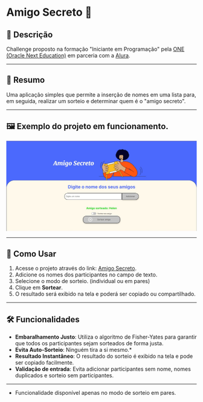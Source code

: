 # Amigo Secreto 🎁

## 📜 Descrição
Challenge proposto na formação "Iniciante em Programação" pela [ONE (Oracle Next Education)](https://www.oracle.com/br/education/oracle-next-education/) em parceria com a [Alura](https://www.alura.com.br/).

---

## 📝 Resumo
Uma aplicação simples que permite a inserção de nomes em uma lista para, em seguida, realizar um sorteio e determinar quem é o "amigo secreto".

---

## 🖼️ Exemplo do projeto em funcionamento.

![Captura de Tela](https://github.com/leandrofmoraes/challengeAmigoSecreto/blob/main/screenshots/screenshot_1.jpg)

---

## 🚀 Como Usar

1. Acesse o projeto através do link: [Amigo Secreto](https://challenge-amigo-secreto-ten-mauve.vercel.app/).
2. Adicione os nomes dos participantes no campo de texto.
3. Selecione o modo de sorteio. (individual ou em pares)
4. Clique em **Sortear**.
5. O resultado será exibido na tela e poderá ser copiado ou compartilhado.

---

## 🛠️ Funcionalidades

- **Embaralhamento Justo**: Utiliza o algoritmo de Fisher-Yates para garantir que todos os participantes sejam sorteados de forma justa.
- **Evita Auto-Sorteio**: Ninguém tira a si mesmo.*
- **Resultado Instantâneo**: O resultado do sorteio é exibido na tela e pode ser copiado facilmente.
- **Validação de entrada**: Evita adicionar participantes sem nome, nomes duplicados e sorteio sem participantes.

---
* Funcionalidade disponível apenas no modo de sorteio em pares.
